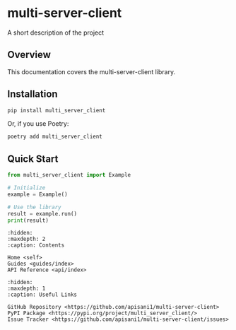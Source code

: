 # multi-server-client

A short description of the project

## Overview

This documentation covers the multi-server-client library.

## Installation

```bash
pip install multi_server_client
```

Or, if you use Poetry:

```bash
poetry add multi_server_client
```

## Quick Start

```python
from multi_server_client import Example

# Initialize
example = Example()

# Use the library
result = example.run()
print(result)
```

```{toctree}
:hidden:
:maxdepth: 2
:caption: Contents

Home <self>
Guides <guides/index>
API Reference <api/index>
```

```{toctree}
:hidden:
:maxdepth: 1
:caption: Useful Links

GitHub Repository <https://github.com/apisani1/multi-server-client>
PyPI Package <https://pypi.org/project/multi_server_client/>
Issue Tracker <https://github.com/apisani1/multi-server-client/issues>
